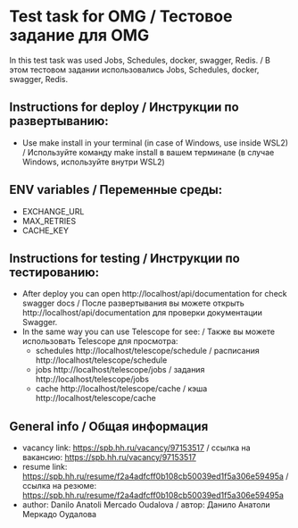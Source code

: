 # Test task for OMG / Тестовое задание для OMG
In this test task was used Jobs, Schedules, docker, swagger, Redis. / В этом тестовом задании использовались Jobs, Schedules, docker, swagger, Redis.

## Instructions for deploy / Инструкции по развертыванию:
- Use make install in your terminal (in case of Windows, use inside WSL2) / Используйте команду make install в вашем терминале (в случае Windows, используйте внутри WSL2)

## ENV variables / Переменные среды:
- EXCHANGE_URL
- MAX_RETRIES
- CACHE_KEY

## Instructions for testing / Инструкции по тестированию:
- After deploy you can open http://localhost/api/documentation for check swagger docs / После развертывания вы можете открыть http://localhost/api/documentation для проверки документации Swagger.
- In the same way you can use Telescope for see: / Также вы можете использовать Telescope для просмотра:
    - schedules http://localhost/telescope/schedule / расписания http://localhost/telescope/schedule
    - jobs http://localhost/telescope/jobs / задания http://localhost/telescope/jobs
    - cache http://localhost/telescope/cache / кэша http://localhost/telescope/cache

## General info / Общая информация
- vacancy link: https://spb.hh.ru/vacancy/97153517 / ссылка на вакансию: https://spb.hh.ru/vacancy/97153517
- resume link: https://spb.hh.ru/resume/f2a4adfcff0b108cb50039ed1f5a306e59495a / ссылка на резюме: https://spb.hh.ru/resume/f2a4adfcff0b108cb50039ed1f5a306e59495a
- author: Danilo Anatoli Mercado Oudalova / автор: Данило Анатоли Меркадо Оудалова
